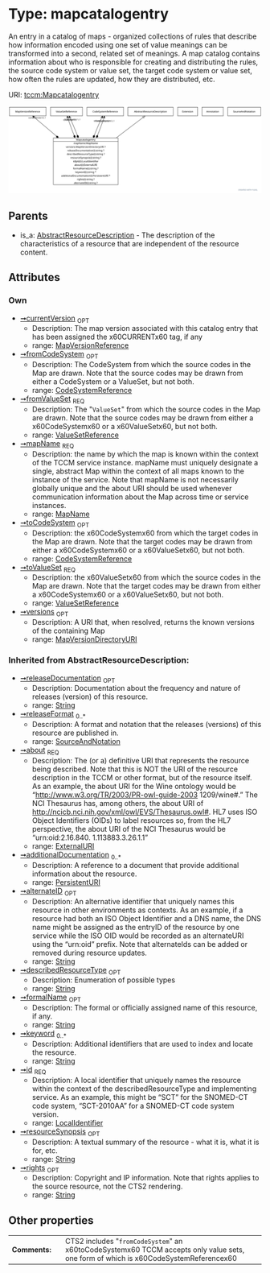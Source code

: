 
# Type: mapcatalogentry


An entry in a catalog of maps - organized collections of rules that describe how information encoded using one
set of value meanings can be transformed into a second, related set of meanings. A map catalog contains
information about who is responsible for creating and distributing the rules, the source code system or value set,
the target code system or value set, how often the rules are updated, how they are distributed, etc.

URI: [tccm:Mapcatalogentry](https://hotecosystem.org/tccm/Mapcatalogentry)


![img](images/Mapcatalogentry.svg)

## Parents

 *  is_a: [AbstractResourceDescription](AbstractResourceDescription.md) - The description of the characteristics of a resource that are independent of the resource content.

## Attributes


### Own

 * [➞currentVersion](mapcatalogentry__currentVersion.md)  <sub>OPT</sub>
    * Description: The map version associated with this catalog entry that has been assigned the x60CURRENTx60 tag, if any
    * range: [MapVersionReference](MapVersionReference.md)
 * [➞fromCodeSystem](mapcatalogentry__fromCodeSystem.md)  <sub>OPT</sub>
    * Description: The CodeSystem from which the source codes in the Map are drawn. Note that the source codes may be drawn from
either a CodeSystem or a ValueSet, but not both.
    * range: [CodeSystemReference](CodeSystemReference.md)
 * [➞fromValueSet](mapcatalogentry__fromValueSet.md)  <sub>REQ</sub>
    * Description: The "`ValueSet`" from which the source codes in the Map are drawn. Note that the source codes may be drawn from
either a x60CodeSystemx60 or a x60ValueSetx60, but not both.
    * range: [ValueSetReference](ValueSetReference.md)
 * [➞mapName](mapcatalogentry__mapName.md)  <sub>REQ</sub>
    * Description: the name by which the map is known within the context of the TCCM service instance. mapName must uniquely
designate a single, abstract Map within the context of all maps known to the instance of the service.
Note that mapName is not necessarily globally unique and the about URI should be used whenever communication
information about the Map across time or service instances.
    * range: [MapName](types/MapName.md)
 * [➞toCodeSystem](mapcatalogentry__toCodeSystem.md)  <sub>OPT</sub>
    * Description: the x60CodeSystemx60 from which the target codes in the Map are drawn. Note that the target codes may be drawn from
either a x60CodeSystemx60 or a x60ValueSetx60, but not both.
    * range: [CodeSystemReference](CodeSystemReference.md)
 * [➞toValueSet](mapcatalogentry__toValueSet.md)  <sub>REQ</sub>
    * Description: the x60ValueSetx60 from which the source codes in the Map are drawn. Note that the target codes may be drawn from
either a x60CodeSystemx60 or a x60ValueSetx60, but not both.
    * range: [ValueSetReference](ValueSetReference.md)
 * [➞versions](mapcatalogentry__versions.md)  <sub>OPT</sub>
    * Description: A URI that, when resolved, returns the known versions of the containing Map
    * range: [MapVersionDirectoryURI](types/MapVersionDirectoryURI.md)

### Inherited from AbstractResourceDescription:

 * [➞releaseDocumentation](abstractResourceDescription__releaseDocumentation.md)  <sub>OPT</sub>
    * Description: Documentation about the frequency and nature of releases (version) of this resource.
    * range: [String](types/String.md)
 * [➞releaseFormat](abstractResourceDescription__releaseFormat.md)  <sub>0..*</sub>
    * Description: A format and notation that the releases (versions) of this resource are published in.
    * range: [SourceAndNotation](SourceAndNotation.md)
 * [➞about](resourceDescription__about.md)  <sub>REQ</sub>
    * Description: The (or a) definitive URI that represents the resource being described. Note that this is NOT the URI of the
resource description in the TCCM or other format, but of the resource itself. As an example, the about URI
for the Wine ontology would be “http://www.w3.org/TR/2003/PR-owl-guide-2003 1209/wine#.” The NCI Thesaurus
has, among others, the about URI of http://ncicb.nci.nih.gov/xml/owl/EVS/Thesaurus.owl#. HL7 uses ISO Object
Identifiers (OIDs) to label resources so, from the HL7 perspective, the about URI of the NCI Thesaurus would
be “urn:oid:2.16.840. 1.113883.3.26.1.1”
    * range: [ExternalURI](types/ExternalURI.md)
 * [➞additionalDocumentation](resourceDescription__additionalDocumentation.md)  <sub>0..*</sub>
    * Description: A reference to a document that provide additional information about the resource.
    * range: [PersistentURI](types/PersistentURI.md)
 * [➞alternateID](resourceDescription__alternateID.md)  <sub>OPT</sub>
    * Description: An alternative identifier that uniquely names this resource in other environments as contexts.
As an example, if a resource had both an ISO Object Identifier and a DNS name, the DNS name might be assigned
as the entryID of the resource by one service while the ISO OID would be recorded as an alternateURI using
the “urn:oid” prefix. Note that alternateIds can be added or removed during resource updates.
    * range: [String](types/String.md)
 * [➞describedResourceType](resourceDescription__describedResourceType.md)  <sub>OPT</sub>
    * Description: Enumeration of possible types
    * range: [String](types/String.md)
 * [➞formalName](resourceDescription__formalName.md)  <sub>OPT</sub>
    * Description: The formal or officially assigned name of this resource, if any.
    * range: [String](types/String.md)
 * [➞keyword](resourceDescription__keyword.md)  <sub>0..*</sub>
    * Description: Additional identifiers that are used to index and locate the resource.
    * range: [String](types/String.md)
 * [➞id](resourceDescription__resourceID.md)  <sub>REQ</sub>
    * Description: A local identifier that uniquely names the resource within the context of the describedResourceType and
implementing service. As an example, this might be “SCT” for the SNOMED-CT code system, “SCT-2010AA” for a
SNOMED-CT code system version.
    * range: [LocalIdentifier](types/LocalIdentifier.md)
 * [➞resourceSynopsis](resourceDescription__resourceSynopsis.md)  <sub>OPT</sub>
    * Description: A textual summary of the resource - what it is, what it is for, etc.
    * range: [String](types/String.md)
 * [➞rights](resourceDescription__rights.md)  <sub>OPT</sub>
    * Description: Copyright and IP information. Note that rights applies to the source resource, not the CTS2 rendering.
    * range: [String](types/String.md)

## Other properties

|  |  |  |
| --- | --- | --- |
| **Comments:** | | CTS2 includes "`fromCodeSystem`" an x60toCodeSystemx60 TCCM accepts only value sets, one form of which is x60CodeSystemReferencex60 |


